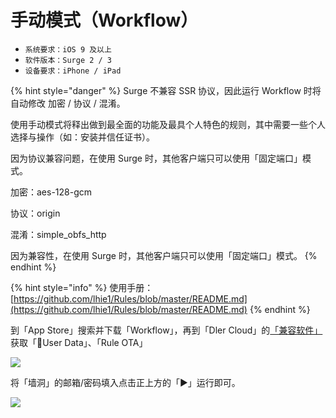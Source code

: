 # 手动模式（Workflow）

* `系统要求：iOS 9 及以上`
* `软件版本：Surge 2 / 3`
* `设备要求：iPhone / iPad`

{% hint style="danger" %}
Surge 不兼容 SSR 协议，因此运行 Workflow 时将自动修改 加密 / 协议 / 混淆。

使用手动模式将释出做到最全面的功能及最具个人特色的规则，其中需要一些个人选择与操作（如：安装并信任证书）。

因为协议兼容问题，在使用 Surge 时，其他客户端只可以使用「固定端口」模式。

加密：aes-128-gcm

协议：origin

混淆：simple\_obfs\_http

因为兼容性，在使用 Surge 时，其他客户端只可以使用「固定端口」模式。
{% endhint %}

{% hint style="info" %}
使用手册：[https://github.com/lhie1/Rules/blob/master/README.md](https://github.com/lhie1/Rules/blob/master/README.md)
{% endhint %}

到「App Store」搜索并下载「Workflow」，再到「Dler Cloud」的[「兼容软件」](https://dlercloud.com/client.html)获取「🐰User Data」、「Rule OTA」

![](https://github.com/BrownRhined/HelpDocument/tree/603d2bd5d2643d4ceb2b12057796a97fc2d1df78/.gitbook/assets/img_1e0d35103d5e-1.jpeg)

将「墙洞」的邮箱/密码填入点击正上方的「▶️」运行即可。

![](https://github.com/BrownRhined/HelpDocument/tree/603d2bd5d2643d4ceb2b12057796a97fc2d1df78/.gitbook/assets/img_00cb547f6542-1.jpeg)

